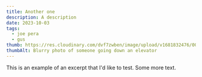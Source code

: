 ```yaml
---
title: Another one
description: A description
date: 2023-10-03
tags:
  - joe pera
  - gus
thumb: https://res.cloudinary.com/dvf7zwben/image/upload/v1681832476/000541330005_iipoqv.jpg
thumbAlt: Blurry photo of someone going down an elevator
---
```


This is an example of an excerpt that I'd like to test. Some more text.
<!-- excerpt -->
